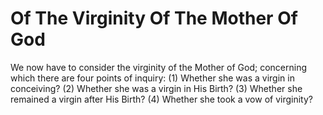 # Of The Virginity Of The Mother Of God

We now have to consider the virginity of the Mother of God; concerning which there are four points of inquiry:
(1) Whether she was a virgin in conceiving?
(2) Whether she was a virgin in His Birth?
(3) Whether she remained a virgin after His Birth?
(4) Whether she took a vow of virginity?